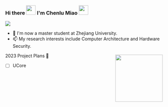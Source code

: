 ### Hi there <img src="https://c.tenor.com/StmGV2_YmjEAAAAi/winking-face-joypixels.gif" width="30" /> I'm Chenlu Miao <img src="https://media.giphy.com/media/hvRJCLFzcasrR4ia7z/giphy.gif" width="30" />

![](https://komarev.com/ghpvc/?username=miaochenlu&color=orange&style=flat-square)
<!--
**miaochenlu/miaochenlu** is a ✨ _special_ ✨ repository because its `README.md` (this file) appears on your GitHub profile.

Here are some ideas to get you started:

- 🔭 I’m currently working on ...
- 🌱 I’m currently learning ...
- 👯 I’m looking to collaborate on ...
- 🤔 I’m looking for help with ...
- 💬 Ask me about ...
- 📫 How to reach me: ...
- 😄 Pronouns: ...
- ⚡ Fun fact: ...
-->


- 🔭 I'm now a master student at Zhejiang University.
- 📫 My research interests include Computer Architecture and Hardware Security.

<img src="https://github-readme-stats.vercel.app/api?username=miaochenlu&count_private=true&theme=onedark" height="150" align="right" style="margin: 5px; margin-bottom: 20px;" />


2023 Project Plans 🤔
- [ ] UCore
